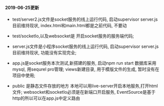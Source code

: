 #### 2019-06-25更新
- test/server2.js文件是socket服务的线上运行代码, 启动supervisor server.js
  目前维持现状,
  index.html和main.html都是之前代码, 不要动

- test/socketIo,以及websocket是 开启socket服务的服务端代码;

- server.js文件是小程序socket服务的线上运行代码, 启动supervisor server.js
  目前维持现状, 功能没有实现完全;

- app.js是socket服务本次测试,新搭建的服务, 启动npm run start
  数据库采用mysql, 用sequrel pro管理;
  views新建目录, 用于模版文件的生成, 暂时没有在项目中使用;

- public 是静态文件存放的地方
  本地可以用live-server开启本地服务,打开html文件;
  websocket和socketIo必须是在新端口开启服务, EventSource是基于http的所以可以在app.js中定义路由






